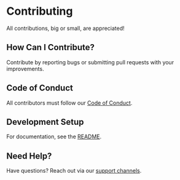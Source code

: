 # Contributing

All contributions, big or small, are appreciated!

## How Can I Contribute?

Contribute by reporting bugs or submitting pull requests with your improvements.

## Code of Conduct

All contributors must follow our [Code of Conduct](CODE_OF_CONDUCT.md).

## Development Setup

For documentation, see the [README](README.md).

## Need Help?

Have questions? Reach out via our [support channels](SUPPORT.md).
